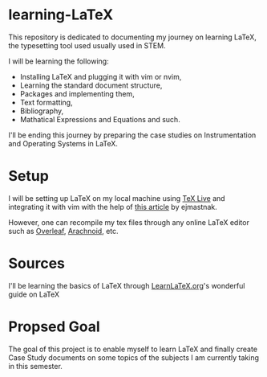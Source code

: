 # learning-LaTeX
This repository is dedicated to documenting my journey on learning LaTeX, the typesetting tool used usually used in STEM.

I will be learning the following: 
- Installing LaTeX and plugging it with vim or nvim,
- Learning the standard document structure,
- Packages and implementing them,
- Text formatting,
- Bibliography,
- Mathatical Expressions and Equations and such.

I'll be ending this journey by preparing the case studies on Instrumentation and Operating Systems in LaTeX.


# Setup

I will be setting up LaTeX on my local machine using [TeX Live](https://wiki.archlinux.org/title/TeX_Live) and integrating it with vim with the help of [this article](https://ejmastnak.com/tutorials/vim-latex/intro/) by ejmastnak. 

However, one can recompile my tex files through any online LaTeX editor such as [Overleaf](https://www.overleaf.com/project), [Arachnoid](https://arachnoid.com/latex/), etc.

# Sources 

I'll be learning the basics of LaTeX through [LearnLaTeX.org](https://www.learnlatex.org/en/)'s wonderful guide on LaTeX

# Propsed Goal

The goal of this project is to enable myself to learn LaTeX and finally create Case Study documents on some topics of the subjects I am currently taking in this semester. 



